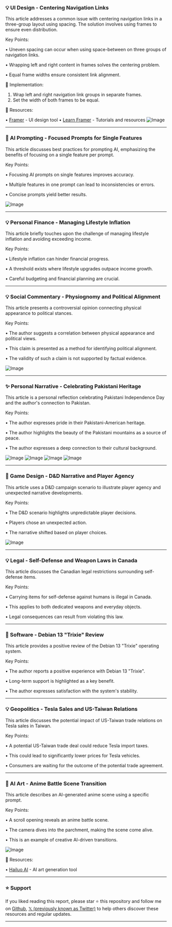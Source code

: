 ### 💡 UI Design - Centering Navigation Links

This article addresses a common issue with centering navigation links in a three-group layout using spacing.  The solution involves using frames to ensure even distribution.


Key Points:

• Uneven spacing can occur when using space-between on three groups of navigation links.

• Wrapping left and right content in frames solves the centering problem.

• Equal frame widths ensure consistent link alignment.


🚀 Implementation:
1. Wrap left and right navigation link groups in separate frames.
2. Set the width of both frames to be equal.


🔗 Resources:

• [Framer](https://x.com/framer) - UI design tool
• [Learn Framer](https://x.com/learnframer) - Tutorials and resources
![Image](https://pbs.twimg.com/media/GyS1AQ9a4AAjA1_?format=png&name=small)


---

### 🤖 AI Prompting - Focused Prompts for Single Features

This article discusses best practices for prompting AI, emphasizing the benefits of focusing on a single feature per prompt.


Key Points:

•  Focusing AI prompts on single features improves accuracy.

•  Multiple features in one prompt can lead to inconsistencies or errors.

•  Concise prompts yield better results.


![Image](https://pbs.twimg.com/media/GySu4KFa4AMY_3Y?format=png&name=small)


---

### 💡 Personal Finance - Managing Lifestyle Inflation

This article briefly touches upon the challenge of managing lifestyle inflation and avoiding exceeding income.


Key Points:

•  Lifestyle inflation can hinder financial progress.

•  A threshold exists where lifestyle upgrades outpace income growth.

•  Careful budgeting and financial planning are crucial.


---

### 💡 Social Commentary - Physiognomy and Political Alignment

This article presents a controversial opinion connecting physical appearance to political stances.


Key Points:

•  The author suggests a correlation between physical appearance and political views.

•  This claim is presented as a method for identifying political alignment.

•  The validity of such a claim is not supported by factual evidence.


![Image](https://pbs.twimg.com/media/GyMirSBXIAAgrh0?format=jpg&name=small)


---

### ✨ Personal Narrative - Celebrating Pakistani Heritage

This article is a personal reflection celebrating Pakistani Independence Day and the author's connection to Pakistan.


Key Points:

•  The author expresses pride in their Pakistani-American heritage.

•  The author highlights the beauty of the Pakistani mountains as a source of peace.

•  The author expresses a deep connection to their cultural background.



![Image](https://pbs.twimg.com/media/GU9Py61XkAAdlJq?format=jpg&name=small)
![Image](https://pbs.twimg.com/media/GU9Py7uWsAIkcG0?format=jpg&name=small)
![Image](https://pbs.twimg.com/media/GU9Py7TW4AAhuuf?format=jpg&name=small)
![Image](https://pbs.twimg.com/media/GU9Py8AXYAAcCnc?format=jpg&name=small)


---

### 🤖 Game Design - D&D Narrative and Player Agency

This article uses a D&D campaign scenario to illustrate player agency and unexpected narrative developments.


Key Points:

•  The D&D scenario highlights unpredictable player decisions.

•  Players chose an unexpected action.

•  The narrative shifted based on player choices.


![Image](https://pbs.twimg.com/tweet_video_thumb/GyRoS96W8AQyJqH.jpg)


---

### 💡 Legal - Self-Defense and Weapon Laws in Canada

This article discusses the Canadian legal restrictions surrounding self-defense items.


Key Points:

•  Carrying items for self-defense against humans is illegal in Canada.

•  This applies to both dedicated weapons and everyday objects.

•  Legal consequences can result from violating this law.


---

### 🤖 Software - Debian 13 "Trixie" Review

This article provides a positive review of the Debian 13 "Trixie" operating system.


Key Points:

•  The author reports a positive experience with Debian 13 "Trixie".

•  Long-term support is highlighted as a key benefit.

•  The author expresses satisfaction with the system's stability.


---

### 💡 Geopolitics - Tesla Sales and US-Taiwan Relations

This article discusses the potential impact of US-Taiwan trade relations on Tesla sales in Taiwan.


Key Points:

•  A potential US-Taiwan trade deal could reduce Tesla import taxes.

•  This could lead to significantly lower prices for Tesla vehicles.

•  Consumers are waiting for the outcome of the potential trade agreement.


---

### 🚀 AI Art - Anime Battle Scene Transition

This article describes an AI-generated anime scene using a specific prompt.


Key Points:

•  A scroll opening reveals an anime battle scene.

•  The camera dives into the parchment, making the scene come alive.

•  This is an example of creative AI-driven transitions.


![Image](https://pbs.twimg.com/amplify_video_thumb/1955187336309829632/img/YykFAvMWtD_qvR-3.jpg)

🔗 Resources:

• [Hailuo AI](https://x.com/Hailuo_AI) - AI art generation tool


---

### ⭐️ Support

If you liked reading this report, please star ⭐️ this repository and follow me on [Github](https://github.com/Drix10), [𝕏 (previously known as Twitter)](https://x.com/DRIX_10_) to help others discover these resources and regular updates.

---